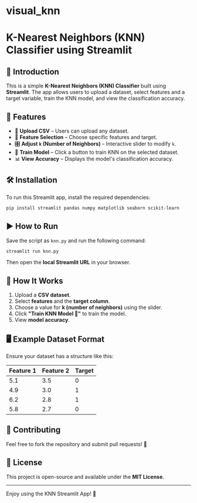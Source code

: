 # visual_knn
# K-Nearest Neighbors (KNN) Classifier using Streamlit

## 📌 Introduction

This is a simple **K-Nearest Neighbors (KNN) Classifier** built using **Streamlit**. The app allows users to upload a dataset, select features and a target variable, train the KNN model, and view the classification accuracy.

## 🚀 Features

- 📂 **Upload CSV** – Users can upload any dataset.
- 🔧 **Feature Selection** – Choose specific features and target.
- 🎛 **Adjust ****`k`**** (Number of Neighbors)** – Interactive slider to modify `k`.
- 🎯 **Train Model** – Click a button to train KNN on the selected dataset.
- 📊 **View Accuracy** – Displays the model's classification accuracy.


## 🛠 Installation

To run this Streamlit app, install the required dependencies:

```bash
pip install streamlit pandas numpy matplotlib seaborn scikit-learn
```

## ▶️ How to Run

Save the script as `knn.py` and run the following command:

```bash
streamlit run knn.py
```

Then open the **local Streamlit URL** in your browser.

## 📜 How It Works

1. Upload a **CSV dataset**.
2. Select **features** and the **target column**.
3. Choose a value for **k (number of neighbors)** using the slider.
4. Click **"Train KNN Model 🚀"** to train the model.
5. View **model accuracy**.

## 🖥 Example Dataset Format

Ensure your dataset has a structure like this:

| Feature 1 | Feature 2 | Target |
| --------- | --------- | ------ |
| 5.1       | 3.5       | 0      |
| 4.9       | 3.0       | 1      |
| 6.2       | 2.8       | 1      |
| 5.8       | 2.7       | 0      |


## 🤝 Contributing

Feel free to fork the repository and submit pull requests! 🚀

## 📜 License

This project is open-source and available under the **MIT License**.

---

Enjoy using the KNN Streamlit App! 🎉

